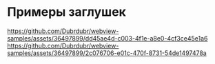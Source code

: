 # Примеры заглушек


https://github.com/Dubrdubr/webview-samples/assets/36497899/dd45ae4d-c003-4f1e-a8e0-4cf3ce45e1a6     https://github.com/Dubrdubr/webview-samples/assets/36497899/2c076706-e01c-470f-8731-54de1497478a



